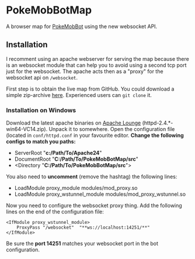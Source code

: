 # PokeMobBotMap
A browser map for [PokeMobBot](https://github.com/PocketMobsters/PokeMobBot) using the new websocket API.

## Installation
I recomment using an apache webserver for serving the map because there is an websocket module that can help you to avoid using a second tcp port just for the websocket.
The apache acts then as a "proxy" for the websocket api on `/websocket`.

First step is to obtain the live map from GitHub. You could download a simple zip-archive [here](https://github.com/0xFEEDC0DE64/PokeMobBotMap/archive/master.zip).  Experienced users can `git clone` it.

### Installation on Windows
Download the latest apache binaries on [Apache Lounge](https://www.apachelounge.com/download/) (httpd-2.4.*-win64-VC14.zip). Unpack it to somewhere. Open the configuration file (located in `conf/httpd.conf` in your favourite editor. **Change the following configs to match you paths:**

* ServerRoot "**c:/Path/To/Apache24**"
* DocumentRoot "**C:/Path/To/PokeMobBotMap/src**"
* \<Directory "**C:/Path/To/PokeMobBotMap/src**"\>

You also need to **uncomment** (remove the hashtag) the following lines:

* LoadModule proxy_module modules/mod_proxy.so
* LoadModule proxy_wstunnel_module modules/mod_proxy_wstunnel.so

Now you need to configure the websocket proxy thing. Add the following lines on the end of the configuration file:
```
<IfModule proxy_wstunnel_module>
    ProxyPass "/websocket"  "**ws://localhost:14251/**"
</IfModule>
```

Be sure the **port 14251** matches your websocket port in the bot configuration.